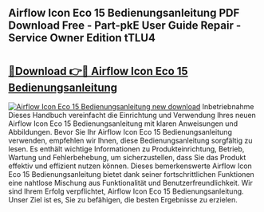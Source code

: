 ## Airflow Icon Eco 15 Bedienungsanleitung PDF Download Free - Part-pkE User Guide Repair - Service Owner Edition tTLU4

# <h2><a href="http://df5ksb.blite.top/?on=Airflow+Icon+Eco+15+Bedienungsanleitung">🔗Download 👉🔴 Airflow Icon Eco 15 Bedienungsanleitung</a></h2>

[![Airflow Icon Eco 15 Bedienungsanleitung new download](https://i.imgur.com/lujVjoI.png)](http://df5ksb.blite.top/?on=Airflow+Icon+Eco+15+Bedienungsanleitung)
Inbetriebnahme Dieses Handbuch vereinfacht die Einrichtung und Verwendung Ihres neuen Airflow Icon Eco 15 Bedienungsanleitung mit klaren Anweisungen und Abbildungen. Bevor Sie Ihr Airflow Icon Eco 15 Bedienungsanleitung verwenden, empfehlen wir Ihnen, diese Bedienungsanleitung sorgfältig zu lesen. Es enthält wichtige Informationen zu Produkteinrichtung, Betrieb, Wartung und Fehlerbehebung, um sicherzustellen, dass Sie das Produkt effektiv und effizient nutzen können. Dieses bemerkenswerte Airflow Icon Eco 15 Bedienungsanleitung bietet dank seiner fortschrittlichen Funktionen eine nahtlose Mischung aus Funktionalität und Benutzerfreundlichkeit. Wir sind Ihrem Erfolg verpflichtet, Airflow Icon Eco 15 Bedienungsanleitung. Unser Ziel ist es, Sie zu befähigen, die besten Ergebnisse zu erzielen.
